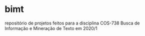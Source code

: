 # bimt
repositório de projetos feitos para a disciplina COS-738 Busca de Informação e Mineração de Texto em 2020/1
